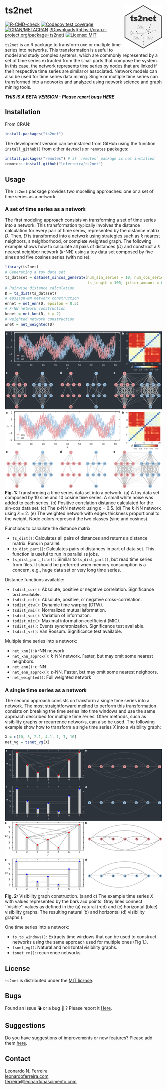# ts2net <img src="man/figures/logo.png" align="right" height="139" />

[![R-CMD-check](https://github.com/lnferreira/ts2net/workflows/R-CMD-check/badge.svg)](https://github.com/lnferreira/ts2net/actions)
[![Codecov test coverage](https://codecov.io/gh/lnferreira/ts2net/branch/main/graph/badge.svg?token=KFSXU3IE7C)](https://app.codecov.io/gh/lnferreira/ts2net/)
[![CRAN/METACRAN](https://img.shields.io/cran/v/ts2net?color=blue)](https://cran.r-project.org/package=ts2net)
[[!Downloads](https://cranlogs.r-pkg.org/badges/grand-total/ts2net?color=yellow)](https://cran.r-project.org/package=ts2net)
[![License: MIT](https://img.shields.io/badge/License-MIT-brightgreen.svg)](https://github.com/lnferreira/ts2net/blob/main/LICENSE.md)

```ts2net``` is an R package to transform one or multiple time series into networks. This transformation is useful to model and study complex systems, which are commonly represented by a set of time series extracted from the small parts that compose the system. In this case, the network represents time series by nodes that are linked if their respective time series are similar or associated. Network models can also be used for time series data mining. Single or multiple time series can transformed into a networks and analyzed using network science and graph mining tools.

***THIS IS A BETA VERSION - Please report bugs [HERE](https://github.com/lnferreira/ts2net/issues)*** 

## Installation

From CRAN:

``` r
install.packages("ts2net")
```

The development version can be installed from GitHub using the function `install_github()` from either `devtools` or `remotes` packages:

``` r
install.packages("remotes") # if `remotes` package is not installed
remotes::install_github("lnferreira/ts2net")
```

## Usage

The `ts2net` package provides two modelling approaches: one or a set of time series as a network.

### A set of time series as a network

The first modeling approach consists on transforming a set of time series into a network. This transformation typically involves the distance calculation for every pair of time series, represented by the distance matrix _D_. Then, _D_ is transformed into a network using strategies such as _k_ nearest neighbors, &epsilon; neighborhood, or complete weighted graph. The following example shows how to calculate all pairs of distances (_D_) and construct a _k_ nearest neighbor network (_k_-NN) using a toy data set composed by five sines and five cosines series (with noise):

``` r
library(ts2net)
# Generating a toy data set
ts_dataset = dataset_sincos_generate(num_sin_series = 10, num_cos_series = 10,
                                     ts_length = 100, jitter_amount = 0.25)
# Pairwise distance calculation
D = ts_dist(ts_dataset) 
# epsilon-NN network construction
ennet = net_enn(D, epsilon = 0.5)
# k-NN network construction
knnet = net_knn(D, k = 2)
# weighted network construction
wnet = net_weighted(D)
```

![Time series to network](inst/figs/fig01_black.jpg#gh-dark-mode-only)![Time series to network](inst/figs/fig01.jpg#gh-light-mode-only)
**Fig. 1:** Transforming a time series data set into a network. (a) A toy data set composed by 10 sine and 10 cosine time series. A small white noise was added to each series. (b) Positive correlation distance calculated for the sin-cos data set. (c) The &epsilon;-NN network using &epsilon; = 0.5. (d) The _k_-NN network using _k_ = 2. (e) The weighted network with edges thickness proportional to the weight. Node colors represent the two classes (sine and cosines).

Functions to calculate the distance matrix:

- `ts_dist()`: Calculates all pairs of distances and returns a distance matrix. Runs in parallel.
- `ts_dist_part()`: Calculates pairs of distances in part of data set. This function is useful to run in parallel as jobs.
- `ts_dist_part_file()`: Similar to `ts_dist_part()`, but read time series from files. It should be preferred when memory consumption is a concern, e.g., huge data set or very long time series.

Distance functions available:

- `tsdist_cor()`: Absolute, positive or negative correlation. Significance test available.
- `tsdist_ccf()`: Absolute, positive, or negative cross-correlation.
- `tsdist_dtw()`: Dynamic time warping (DTW).
- `tsdist_nmi()`: Normalized mutual information.
- `tsdist_voi()`: Variation of information.
- `tsdist_mic()`: Maximal information coefficient (MIC).
- `tsdist_es()`: Events synchronization. Significance test available.
- `tsdist_vr()`: Van Rossum. Significance test available.

Multiple time series into a network:

- `net_knn()`: _k_-NN network
- `net_knn_approx()`: _k_-NN network. Faster, but may omit some nearest neighbors.
- `net_enn()`: &epsilon;-NN
- `net_enn_approx()`: &epsilon;-NN. Faster, but may omit some nearest neighbors.
- `net_weighted()`: Full weighted network

### A single time series as a network

The second approach consists on transform a single time series into a network. The most straightforward method to perform this transformation consists on breaking the time series into time windows and use the same approach described for multiple time series. Other methods, such as visibility graphs or recurrence networks, can also be used. The following example show how to transform a single time series _X_ into a visibility graph:

``` r
X = c(10, 5, 2.1, 4.1, 1, 7, 10)
net_vg = tsnet_vg(X)
```

![Visibility graphs](inst/figs/fig06_black.jpg#gh-dark-mode-only)![Visibility graphs](inst/figs/fig06.jpg#gh-light-mode-only)
**Fig. 2:** Visibility graph construction. (a and c) The example time series _X_ with values represented by the bars and points. Gray lines connect ``visible'' values as defined in the (a) natural (red) and (c) horizontal (blue) visibility graphs. The resulting natural (b) and horizontal (d) visibility graphs.).

One time series into a network:

- `ts_to_windows()`: Extracts time windows that can be used to construct networks using the same approach used for multiple ones (Fig 1.).
- `tsnet_vg()`: Natural and horizontal visibility graphs.
- `tsnet_rn()`: recurrence networks.

## License

```ts2net``` is distributed under the [MIT license](https://github.com/lnferreira/ts2net/blob/main/LICENSE.md).

## Bugs

Found an issue :bomb: or a bug :bug: ? Please report it [Here](https://github.com/lnferreira/ts2net/issues). 

## Suggestions

Do you have suggestions of improvements or new features? Please add them [here](https://github.com/lnferreira/ts2net/issues). 

## Contact

Leonardo N. Ferreira  
[leonardoferreira.com](https://www.leonardoferreira.com/)  
ferreira@leonardonascimento.com
